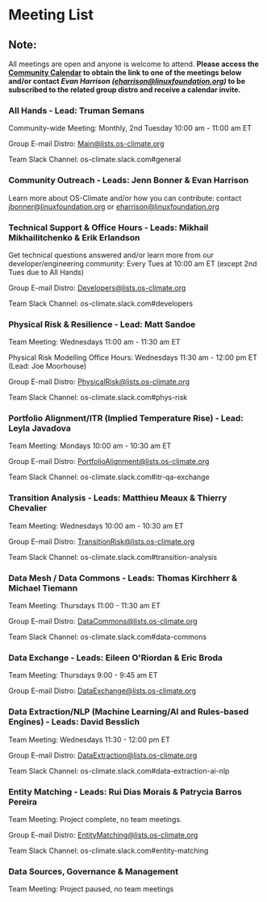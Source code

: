 # Meeting List

## **Note:**

All meetings are open and anyone is welcome to attend. **Please access the [Community Calendar](https://west.exch092.serverdata.net/owa/calendar/f55f275b1e724cc49b5a52f50c30a11f@os-climate.org/022d1c0017744eebbf9f14f737493bd67046415453482209411/calendar.html) to obtain the link to one of the meetings below and/or contact _Evan Harrison (<eharrison@linuxfoundation.org>)_ to be subscribed to the related group distro and receive a calendar invite.**

### All Hands - Lead: Truman Semans

Community-wide Meeting: Monthly, 2nd Tuesday 10:00 am - 11:00 am ET

Group E-mail Distro: <Main@lists.os-climate.org>

Team Slack Channel: os-climate.slack.com#general

### Community Outreach - Leads: Jenn Bonner & Evan Harrison

Learn more about OS-Climate and/or how you can contribute: contact <jbonner@linuxfoundation.org> or <eharrison@linuxfoundation.org>

### Technical Support & Office Hours - Leads: Mikhail Mikhailitchenko & Erik Erlandson

Get technical questions answered and/or learn more from our developer/engineering community: Every Tues at 10:00 am ET (except 2nd Tues due to All Hands)

Group E-mail Distro: <Developers@lists.os-climate.org>

Team Slack Channel: os-climate.slack.com#developers

### Physical Risk & Resilience - Lead: Matt Sandoe

Team Meeting: Wednesdays 11:00 am - 11:30 am ET

Physical Risk Modelling Office Hours: Wednesdays 11:30 am - 12:00 pm ET (Lead: Joe Moorhouse)

Group E-mail Distro: <PhysicalRisk@lists.os-climate.org>

Team Slack Channel: os-climate.slack.com#phys-risk

### Portfolio Alignment/ITR (Implied Temperature Rise) - Lead: Leyla Javadova

Team Meeting: Mondays 10:00 am - 10:30 am ET

Group E-mail Distro: <PortfolioAlignment@lists.os-climate.org>

Team Slack Channel: os-climate.slack.com#itr-qa-exchange

### Transition Analysis - Leads: Matthieu Meaux & Thierry Chevalier

Team Meeting: Wednesdays 10:00 am - 10:30 am ET

Group E-mail Distro: <TransitionRisk@lists.os-climate.org>

Team Slack Channel: os-climate.slack.com#transition-analysis

### Data Mesh / Data Commons - Leads: Thomas Kirchherr & Michael Tiemann

Team Meeting: Thursdays 11:00 - 11:30 am ET

Group E-mail Distro: <DataCommons@lists.os-climate.org>

Team Slack Channel: os-climate.slack.com#data-commons

### Data Exchange - Leads: Eileen O'Riordan & Eric Broda

Team Meeting: Thursdays 9:00 - 9:45 am ET

Group E-mail Distro: <DataExchange@lists.os-climate.org>

### Data Extraction/NLP (Machine Learning/AI and Rules-based Engines) - Leads: David Besslich

Team Meeting: Wednesdays 11:30 - 12:00 pm ET

Group E-mail Distro: <DataExtraction@lists.os-climate.org>

Team Slack Channel: os-climate.slack.com#data-extraction-ai-nlp

### Entity Matching - Leads: Rui Dias Morais & Patrycia Barros Pereira

Team Meeting: Project complete, no team meetings.

Group E-mail Distro: <EntityMatching@lists.os-climate.org>

Team Slack Channel: os-climate.slack.com#entity-matching

### Data Sources, Governance & Management

Team Meeting: Project paused, no team meetings
